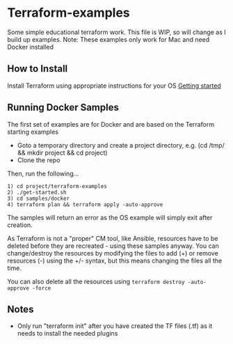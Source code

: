 # Terraform-examples
Some simple educational terraform work. This file is WIP, so will change as I build up examples.
Note: These examples only work for Mac and need Docker installed

How to Install
--------------
Install Terraform using appropriate instructions for your OS [Getting started](https://learn.hashicorp.com/tutorials/terraform/install-cli?in=terraform/gcp-get-started)

Running Docker Samples
----------------------
The first set of examples are for Docker and are based on the Terraform starting examples

  * Goto a temporary directory and create a project directory, e.g. (cd /tmp/ && mkdir project && cd project) 
  * Clone the repo

Then, run the following...

	1) cd project/terraform-examples
	2) ./get-started.sh
	3) cd samples/docker
	4) terraform plan && terraform apply -auto-approve

The samples will return an error as the OS example will simply exit after creation.

As Terraform is not a "proper" CM tool, like Ansible, resources have to be deleted before they are recreated - using these samples anyway. You can change/destroy the resources by modifying the files to add (+) or remove resources (-) using the +/- syntax, but this means changing the files all the time.

You can also delete all the resources using `terraform destroy -auto-approve -force`

Notes
-----
* Only run "terraform init" after you have created the TF files (.tf) as it needs to install the needed plugins
